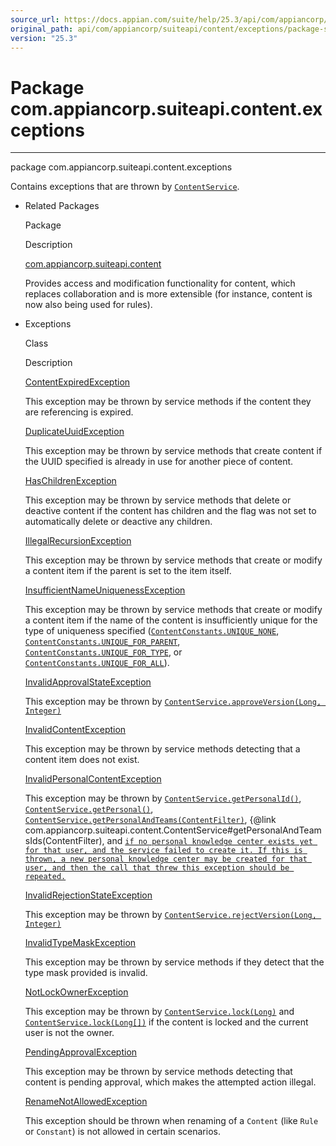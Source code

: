 ```yaml
---
source_url: https://docs.appian.com/suite/help/25.3/api/com/appiancorp/suiteapi/content/exceptions/package-summary.html
original_path: api/com/appiancorp/suiteapi/content/exceptions/package-summary.html
version: "25.3"
---
```


# Package com.appiancorp.suiteapi.content.exceptions

* * *

package com.appiancorp.suiteapi.content.exceptions

Contains exceptions that are thrown by [`ContentService`](../ContentService.html "interface in com.appiancorp.suiteapi.content").

-   Related Packages

    Package

    Description

    [com.appiancorp.suiteapi.content](../package-summary.html)

    Provides access and modification functionality for content, which replaces collaboration and is more extensible (for instance, content is now also being used for rules).

-   Exceptions

    Class

    Description

    [ContentExpiredException](ContentExpiredException.html "class in com.appiancorp.suiteapi.content.exceptions")

    This exception may be thrown by service methods if the content they are referencing is expired.

    [DuplicateUuidException](DuplicateUuidException.html "class in com.appiancorp.suiteapi.content.exceptions")

    This exception may be thrown by service methods that create content if the UUID specified is already in use for another piece of content.

    [HasChildrenException](HasChildrenException.html "class in com.appiancorp.suiteapi.content.exceptions")

    This exception may be thrown by service methods that delete or deactive content if the content has children and the flag was not set to automatically delete or deactive any children.

    [IllegalRecursionException](IllegalRecursionException.html "class in com.appiancorp.suiteapi.content.exceptions")

    This exception may be thrown by service methods that create or modify a content item if the parent is set to the item itself.

    [InsufficientNameUniquenessException](InsufficientNameUniquenessException.html "class in com.appiancorp.suiteapi.content.exceptions")

    This exception may be thrown by service methods that create or modify a content item if the name of the content is insufficiently unique for the type of uniqueness specified ([`ContentConstants.UNIQUE_NONE`](../ContentConstants.html#UNIQUE_NONE), [`ContentConstants.UNIQUE_FOR_PARENT`](../ContentConstants.html#UNIQUE_FOR_PARENT), [`ContentConstants.UNIQUE_FOR_TYPE`](../ContentConstants.html#UNIQUE_FOR_TYPE), or [`ContentConstants.UNIQUE_FOR_ALL`](../ContentConstants.html#UNIQUE_FOR_ALL)).

    [InvalidApprovalStateException](InvalidApprovalStateException.html "class in com.appiancorp.suiteapi.content.exceptions")

    This exception may be thrown by [`ContentService.approveVersion(Long, Integer)`](../ContentService.html#approveVersion\(java.lang.Long,java.lang.Integer\))

    [InvalidContentException](InvalidContentException.html "class in com.appiancorp.suiteapi.content.exceptions")

    This exception may be thrown by service methods detecting that a content item does not exist.

    [InvalidPersonalContentException](InvalidPersonalContentException.html "class in com.appiancorp.suiteapi.content.exceptions")

    This exception may be thrown by [`ContentService.getPersonalId()`](../ContentService.html#getPersonalId\(\)), [`ContentService.getPersonal()`](../ContentService.html#getPersonal\(\)), [`ContentService.getPersonalAndTeams(ContentFilter)`](../ContentService.html#getPersonalAndTeams\(com.appiancorp.suiteapi.content.ContentFilter\)), {@link com.appiancorp.suiteapi.content.ContentService#getPersonalAndTeamsIds(ContentFilter), and [`if no personal knowledge center exists yet for that user, and the service failed to create it. If this is thrown, a new personal knowledge center may be created for that user, and then the call that threw this exception should be repeated.`](../ContentService.html#getPersonalAndTeamsPaging\(com.appiancorp.suiteapi.content.ContentFilter,int,int,java.lang.Integer,java.lang.Integer\))

    [InvalidRejectionStateException](InvalidRejectionStateException.html "class in com.appiancorp.suiteapi.content.exceptions")

    This exception may be thrown by [`ContentService.rejectVersion(Long, Integer)`](../ContentService.html#rejectVersion\(java.lang.Long,java.lang.Integer\))

    [InvalidTypeMaskException](InvalidTypeMaskException.html "class in com.appiancorp.suiteapi.content.exceptions")

    This exception may be thrown by service methods if they detect that the type mask provided is invalid.

    [NotLockOwnerException](NotLockOwnerException.html "class in com.appiancorp.suiteapi.content.exceptions")

    This exception may be thrown by [`ContentService.lock(Long)`](../ContentService.html#lock\(java.lang.Long\)) and [`ContentService.lock(Long[])`](../ContentService.html#lock\(java.lang.Long%5B%5D\)) if the content is locked and the current user is not the owner.

    [PendingApprovalException](PendingApprovalException.html "class in com.appiancorp.suiteapi.content.exceptions")

    This exception may be thrown by service methods detecting that content is pending approval, which makes the attempted action illegal.

    [RenameNotAllowedException](RenameNotAllowedException.html "class in com.appiancorp.suiteapi.content.exceptions")

    This exception should be thrown when renaming of a `Content` (like `Rule` or `Constant`) is not allowed in certain scenarios.